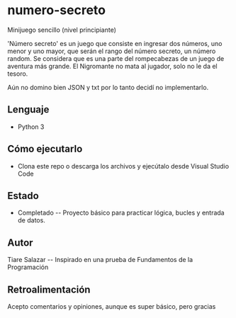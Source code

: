 # numero-secreto
Minijuego sencillo (nivel principiante)

'Número secreto' es un juego que consiste en ingresar dos números, uno menor y uno mayor, que serán el rango del número secreto,
un número random. Se considera que es una parte del rompecabezas de un juego de aventura más grande. El Nigromante no mata al jugador,
solo no le da el tesoro.

Aún no domino bien JSON y txt por lo tanto decidí no implementarlo.

## Lenguaje
- Python 3

## Cómo ejecutarlo
- Clona este repo o descarga los archivos y ejecútalo desde Visual Studio Code
  
## Estado
- Completado -- Proyecto básico para practicar lógica, bucles y entrada de datos.

## Autor
Tiare Salazar -- Inspirado en una prueba de Fundamentos de la Programación

## Retroalimentación
Acepto comentarios y opiniones, aunque es super básico, pero gracias
